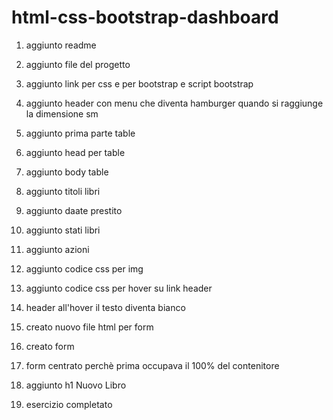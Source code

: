 html-css-bootstrap-dashboard
===

1. aggiunto readme

2. aggiunto file del progetto 

3. aggiunto link per css e per bootstrap e script bootstrap

4. aggiunto header con menu che diventa hamburger quando si raggiunge la dimensione sm

5. aggiunto prima parte table

6. aggiunto head per table

7. aggiunto body table 

8. aggiunto titoli libri

9. aggiunto daate prestito 

10. aggiunto stati libri

11. aggiunto azioni

12. aggiunto codice css per img

13. aggiunto codice css per hover su link header

14. header all'hover il testo diventa bianco

15. creato nuovo file html per form

16. creato form

17. form centrato perchè prima occupava il 100% del contenitore

18. aggiunto h1 Nuovo Libro 

19. esercizio completato